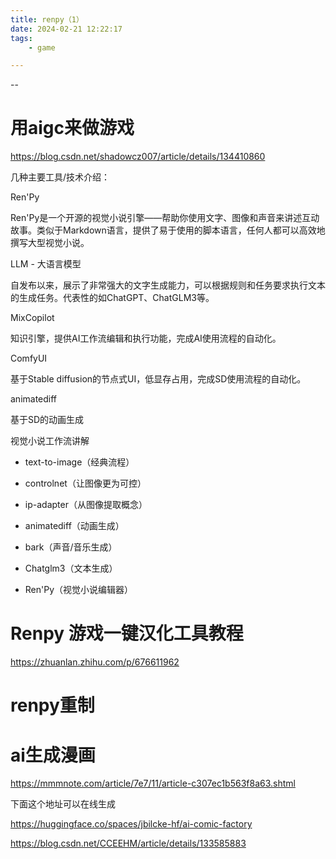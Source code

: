 ```yaml
---
title: renpy（1）
date: 2024-02-21 12:22:17
tags:
	- game

---
```


--

# 用aigc来做游戏

https://blog.csdn.net/shadowcz007/article/details/134410860

几种主要工具/技术介绍：

Ren'Py

Ren'Py是一个开源的视觉小说引擎——帮助你使用文字、图像和声音来讲述互动故事。类似于Markdown语言，提供了易于使用的脚本语言，任何人都可以高效地撰写大型视觉小说。

LLM - 大语言模型

自发布以来，展示了非常强大的文字生成能力，可以根据规则和任务要求执行文本的生成任务。代表性的如ChatGPT、ChatGLM3等。

MixCopilot

知识引擎，提供AI工作流编辑和执行功能，完成AI使用流程的自动化。

ComfyUI

基于Stable diffusion的节点式UI，低显存占用，完成SD使用流程的自动化。

animatediff

基于SD的动画生成


视觉小说工作流讲解

- text-to-image（经典流程）

- controlnet（让图像更为可控）

- ip-adapter（从图像提取概念）

- animatediff（动画生成）

- bark（声音/音乐生成）

- Chatglm3（文本生成）

- Ren'Py（视觉小说编辑器）



# Renpy 游戏一键汉化工具教程

https://zhuanlan.zhihu.com/p/676611962

# renpy重制

# ai生成漫画

https://mmmnote.com/article/7e7/11/article-c307ec1b563f8a63.shtml

下面这个地址可以在线生成

https://huggingface.co/spaces/jbilcke-hf/ai-comic-factory



https://blog.csdn.net/CCEEHM/article/details/133585883
